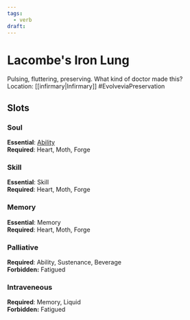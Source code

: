 ```yaml
---
tags:
  - verb
draft:
---
```

# Lacombe's Iron Lung
Pulsing, fluttering, preserving. What kind of doctor made this?<br>Location: [[infirmary|Infirmary]]
#EvolveviaPreservation
## Slots
### Soul
**Essential**: [Ability](https://uadaf.theevilroot.xyz/rowenarium/element/ability)<br>**Required**: Heart, Moth, Forge
### Skill
**Essential**: Skill<br>**Required**: Heart, Moth, Forge
### Memory
**Essential**: Memory<br>**Required**: Heart, Moth, Forge
### Palliative
**Required**: Ability, Sustenance, Beverage<br>**Forbidden:** Fatigued
### Intraveneous
**Required**: Memory, Liquid<br>**Forbidden:** Fatigued

